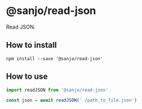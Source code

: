 # @sanjo/read-json

Read JSON.

## How to install

```
npm install --save '@sanjo/read-json'
```

## How to use

```js
import readJSON from '@sanjo/read-json'

const json = await readJSON('./path_to_file.json')
```
